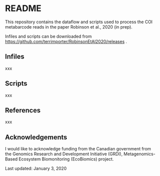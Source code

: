 # README

This repository contains the dataflow and scripts used to process the COI metabarcode reads in the paper Robinson et al., 2020 (in prep).

Infiles and scripts can be downloaded from https://github.com/terrimporter/RobinsonEtAl2020/releases .

## Infiles

xxx

## Scripts

xxx

## References

xxx

## Acknowledgements

I would like to acknowledge funding from the Canadian government from the Genomics Research and Development Initiative (GRDI), Metagenomics-Based Ecosystem Biomonitoring (EcoBiomics) project.

Last updated: January 3, 2020
